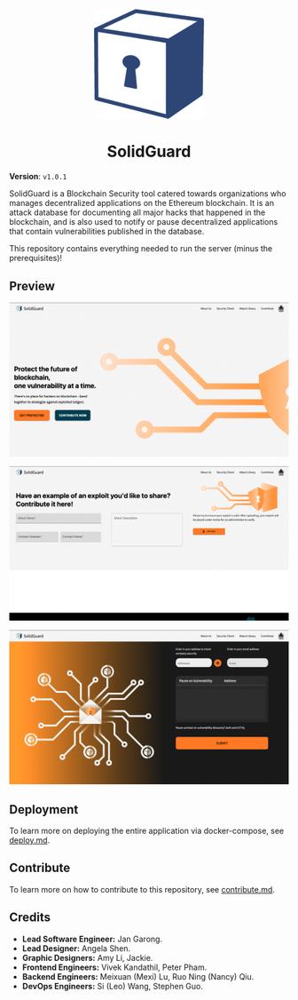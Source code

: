 <div align="center">
  <p align="center">
    <img src="./docs/img/solidguard-v1.png" width="200" alt="SolidGuard Logo"/>
  </p>
<h1>SolidGuard</h1>
</div>

**Version**: `v1.0.1`

SolidGuard is a Blockchain Security tool catered towards organizations who manages decentralized applications on the Ethereum blockchain. It is an attack database for documenting all major hacks that happened in the blockchain, and is also used to notify or pause decentralized applications that contain vulnerabilities published in the database.

This repository contains everything needed to run the server (minus the prerequisites)!

## Preview
![pv0.png](./docs/img/pv0.png)

![pv1.png](./docs/img/pv1.png)

![pv2.png](./docs/img/pv2.png)

## Deployment
To learn more on deploying the entire application via docker-compose, see [deploy.md](./docs/deploy.md).

## Contribute
To learn more on how to contribute to this repository, see [contribute.md](./docs/contribute.md).

## Credits
* **Lead Software Engineer:** Jan Garong.
* **Lead Designer:** Angela Shen.
* **Graphic Designers:** Amy Li, Jackie.
* **Frontend Engineers:** Vivek Kandathil, Peter Pham.
* **Backend Engineers:** Meixuan (Mexi) Lu, Ruo Ning (Nancy) Qiu.
* **DevOps Engineers:** Si (Leo) Wang, Stephen Guo.
